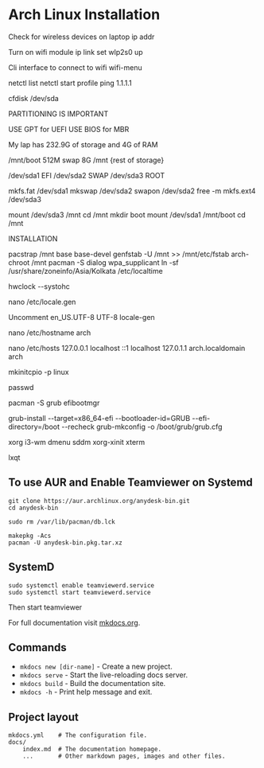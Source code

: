 # Arch Linux Installation

Check for wireless devices on laptop 
ip addr

Turn on wifi module
ip link set wlp2s0 up

Cli interface to connect to wifi
wifi-menu

netctl list
netctl start profile
ping 1.1.1.1

cfdisk /dev/sda

PARTITIONING IS IMPORTANT

USE GPT for UEFI
USE BIOS for MBR

My lap has 232.9G of storage and 4G of RAM

/mnt/boot 512M
swap 8G
/mnt {rest of storage}


/dev/sda1 EFI 
/dev/sda2 SWAP
/dev/sda3 ROOT

mkfs.fat /dev/sda1
mkswap /dev/sda2
swapon /dev/sda2
free -m
mkfs.ext4 /dev/sda3


mount /dev/sda3 /mnt
cd /mnt
mkdir boot
mount /dev/sda1 /mnt/boot
cd /mnt

INSTALLATION

pacstrap /mnt base base-devel
genfstab -U /mnt >> /mnt/etc/fstab
arch-chroot /mnt
pacman -S dialog wpa_supplicant
ln -sf /usr/share/zoneinfo/Asia/Kolkata /etc/localtime

hwclock --systohc

nano /etc/locale.gen

Uncomment en_US.UTF-8 UTF-8
locale-gen

nano /etc/hostname
arch

nano /etc/hosts
127.0.0.1	localhost
::1		localhost
127.0.1.1	arch.localdomain arch

mkinitcpio -p linux

passwd

pacman -S grub efibootmgr

grub-install --target=x86_64-efi --bootloader-id=GRUB --efi-directory=/boot --recheck
grub-mkconfig -o /boot/grub/grub.cfg


xorg i3-wm dmenu sddm xorg-xinit xterm

lxqt




## To use AUR and Enable Teamviewer on Systemd

	git clone https://aur.archlinux.org/anydesk-bin.git
	cd anydesk-bin

	sudo rm /var/lib/pacman/db.lck

	makepkg -Acs
	pacman -U anydesk-bin.pkg.tar.xz

## SystemD
	sudo systemctl enable teamviewerd.service
	sudo systemctl start teamviewerd.service

Then start teamviewer


For full documentation visit [mkdocs.org](https://www.mkdocs.org).

## Commands

* `mkdocs new [dir-name]` - Create a new project.
* `mkdocs serve` - Start the live-reloading docs server.
* `mkdocs build` - Build the documentation site.
* `mkdocs -h` - Print help message and exit.

## Project layout

    mkdocs.yml    # The configuration file.
    docs/
        index.md  # The documentation homepage.
        ...       # Other markdown pages, images and other files.
